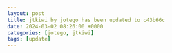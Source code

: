 ```yaml
---
layout: post
title: jtkiwi by jotego has been updated to c43b66c
date: 2024-03-02 08:26:00 +0000
categories: [jotego, jtkiwi]
tags: [update]
---
```


